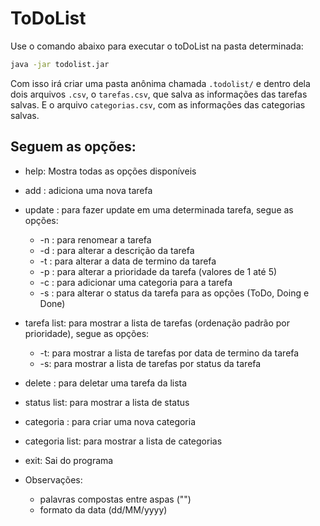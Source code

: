 # ToDoList

Use o comando abaixo para executar o toDoList na pasta determinada:

```bash
java -jar todolist.jar
```

Com isso irá criar uma pasta anônima chamada `.todolist/` e dentro dela dois arquivos `.csv`, o `tarefas.csv`, que salva as informações das tarefas salvas. E o arquivo `categorias.csv`, com as informações das categorias salvas.

## Seguem as opções:

- help: Mostra todas as opções disponíveis 
- add <nome> <dataTermino>: adiciona uma nova tarefa
- update <nome>: para fazer update em uma determinada tarefa, segue as opções:
  - -n <novoNome>: para renomear a tarefa
  - -d <descricao>: para alterar a descrição da tarefa
  - -t <dataTermino>: para alterar a data de termino da tarefa
  - -p <prioridade>: para alterar a prioridade da tarefa (valores de 1 até 5)
  - -c <categoria>: para adicionar uma categoria para a tarefa
  - -s <status>: para alterar o status da tarefa para as opções (ToDo, Doing e Done)
- tarefa list: para mostrar a lista de tarefas (ordenação padrão por prioridade), segue as opções:
  - -t: para mostrar a lista de tarefas por data de termino da tarefa
  - -s: para mostrar a lista de tarefas por status da tarefa
- delete <nome>: para deletar uma tarefa da lista
- status list: para mostrar a lista de status
- categoria <categoria>: para criar uma nova categoria
- categoria list: para mostrar a lista de categorias
- exit: Sai do programa


- Observações:
  - palavras compostas entre aspas ("")
  - formato da data (dd/MM/yyyy)